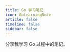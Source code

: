 ```yaml
---
title: Go 学习笔记
icon: GoLearningNote
article: false
timeline: false
sidebar: false
---
```


分享我学习 Go 过程中的笔记。

<Catalog base='/GoLearningNote/' level='1' />

